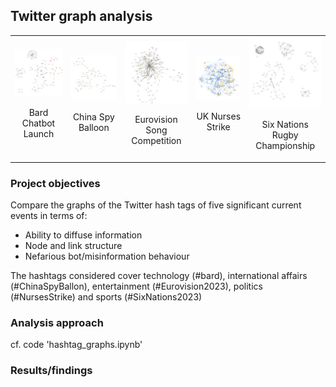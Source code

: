 ## Twitter graph analysis

<table>
<td>
  <div style="text-align: center;">
    <img src="images/bard.png" width="200">
    <p>Bard Chatbot Launch</p>
  </div>
</td>
<td>
  <div style="text-align: center;">
    <img src="images/ChinaSpyBalloon.png" width="200">
    <p>China Spy Balloon</p>
  </div>
</td>
<td>
  <div style="text-align: center;">
    <img src="images/Eurovision.png" width="200">
    <p>Eurovision Song Competition</p>
  </div>
</td>
<td>
  <div style="text-align: center;">
    <img src="images/NursesStrike.png" width="200">
    <p>UK Nurses Strike</p>
  </div>
</td>
<td>
  <div style="text-align: center;">
    <img src="images/SixNations.png" width="200">
    <p>Six Nations Rugby Championship</p>
  </div>
</td> 
</table>

### Project objectives

Compare the graphs of the Twitter hash tags of five significant current events in terms of:

- Ability to diffuse information
- Node and link structure
- Nefarious bot/misinformation behaviour

The hashtags considered cover technology (#bard), international affairs (#ChinaSpyBallon), entertainment (#Eurovision2023), politics (#NursesStrike) and sports (#SixNations2023)
  
### Analysis approach

cf. code 'hashtag_graphs.ipynb'

### Results/findings

